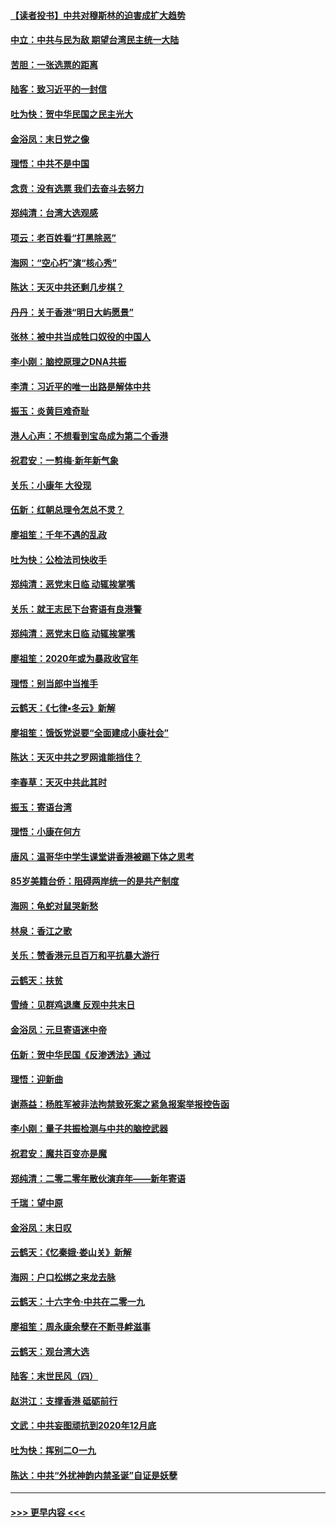 #### [【读者投书】中共对穆斯林的迫害成扩大趋势](../pages/nsc993/n11791371.md?t=01150631) 
#### [中立：中共与民为敌 期望台湾民主统一大陆](../pages/nsc993/n11790392.md?t=01150631) 
#### [苦胆：一张选票的距离](../pages/nsc993/n11788914.md?t=01150631) 
#### [陆客：致习近平的一封信](../pages/nsc993/n11788867.md?t=01150631) 
#### [吐为快：贺中华民国之民主光大](../pages/nsc993/n11788618.md?t=01150631) 
#### [金浴凤：末日党之像](../pages/nsc993/n11787475.md?t=01150631) 
#### [理悟：中共不是中国](../pages/nsc993/n11787463.md?t=01150631) 
#### [念贲：没有选票  我们去奋斗去努力](../pages/nsc993/n11787398.md?t=01150631) 
#### [郑纯清：台湾大选观感](../pages/nsc993/n11786210.md?t=01150631) 
#### [项云：老百姓看“打黑除恶”](../pages/nsc993/n11785398.md?t=01150631) 
#### [海网：“空心朽”演“核心秀”](../pages/nsc993/n11783874.md?t=01150631) 
#### [陈达：天灭中共还剩几步棋？](../pages/nsc993/n11783719.md?t=01150631) 
#### [丹丹：关于香港“明日大屿愿景”](../pages/nsc993/n11783273.md?t=01150631) 
#### [张林：被中共当成牲口奴役的中国人](../pages/nsc993/n11782397.md?t=01150631) 
#### [李小刚：脑控原理之DNA共振](../pages/nsc993/n11780962.md?t=01150631) 
#### [李清：习近平的唯一出路是解体中共](../pages/nsc993/n11780866.md?t=01150631) 
#### [振玉：炎黄巨难奇耻](../pages/nsc993/n11779632.md?t=01150631) 
#### [港人心声：不想看到宝岛成为第二个香港](../pages/nsc993/n11778817.md?t=01150631) 
#### [祝君安：一剪梅‧新年新气象](../pages/nsc993/n11776340.md?t=01150631) 
#### [关乐：小康年 大役现](../pages/nsc993/n11774213.md?t=01150631) 
#### [伍新：红朝总理令怎总不灵？](../pages/nsc993/n11770813.md?t=01150631) 
#### [廖祖笙：千年不遇的乱政](../pages/nsc993/n11770373.md?t=01150631) 
#### [吐为快：公检法司快收手](../pages/nsc993/n11770359.md?t=01150631) 
#### [郑纯清：恶党末日临 动辄挨掌嘴](../pages/nsc993/n11769912.md?t=01150631) 
#### [关乐：就王志民下台寄语有良港警](../pages/nsc993/n11769903.md?t=01150631) 
#### [郑纯清：恶党末日临 动辄挨掌嘴](../pages/nsc993/n11769356.md?t=01150631) 
#### [廖祖笙：2020年或为暴政收官年](../pages/nsc993/n11768216.md?t=01150631) 
#### [理悟：别当郎中当推手](../pages/nsc993/n11768243.md?t=01150631) 
#### [云鹤天：《七律▪冬云》新解](../pages/nsc993/n11768204.md?t=01150631) 
#### [廖祖笙：饿饭党说要“全面建成小康社会”](../pages/nsc993/n11767482.md?t=01150631) 
#### [陈达：天灭中共之罗网谁能挡住？](../pages/nsc993/n11767465.md?t=01150631) 
#### [李春草：天灭中共此其时](../pages/nsc993/n11767452.md?t=01150631) 
#### [振玉：寄语台湾](../pages/nsc993/n11767432.md?t=01150631) 
#### [理悟：小康在何方](../pages/nsc993/n11767394.md?t=01150631) 
#### [唐风：温哥华中学生课堂讲香港被踢下体之思考](../pages/nsc993/n11766848.md?t=01150631) 
#### [85岁美籍台侨：阻碍两岸统一的是共产制度](../pages/nsc993/n11765043.md?t=01150631) 
#### [海网：龟蛇对鼠哭新愁](../pages/nsc993/n11764895.md?t=01150631) 
#### [林泉：香江之歌](../pages/nsc993/n11764415.md?t=01150631) 
#### [关乐：赞香港元旦百万和平抗暴大游行](../pages/nsc993/n11764382.md?t=01150631) 
#### [云鹤天：扶贫](../pages/nsc993/n11764245.md?t=01150631) 
#### [雪绮：见群鸡退鹰  反观中共末日](../pages/nsc993/n11762112.md?t=01150631) 
#### [金浴凤：元旦寄语迷中帝](../pages/nsc993/n11761788.md?t=01150631) 
#### [伍新：贺中华民国《反渗透法》通过](../pages/nsc993/n11761994.md?t=01150631) 
#### [理悟：迎新曲](../pages/nsc993/n11761152.md?t=01150631) 
#### [谢燕益：杨胜军被非法拘禁致死案之紧急报案举报控告函](../pages/nsc993/n11756134.md?t=01150631) 
#### [李小刚：量子共振检测与中共的脑控武器](../pages/nsc993/n11754518.md?t=01150631) 
#### [祝君安：魔共百变亦是魔](../pages/nsc993/n11754469.md?t=01150631) 
#### [郑纯清：二零二零年散伙演弃年——新年寄语](../pages/nsc993/n11754195.md?t=01150631) 
#### [千瑞：望中原](../pages/nsc993/n11754159.md?t=01150631) 
#### [金浴凤：末日叹](../pages/nsc993/n11752359.md?t=01150631) 
#### [云鹤天：《忆秦娥‧娄山关》新解](../pages/nsc993/n11752348.md?t=01150631) 
#### [海网：户口松绑之来龙去脉](../pages/nsc993/n11752328.md?t=01150631) 
#### [云鹤天：十六字令‧中共在二零一九](../pages/nsc993/n11752305.md?t=01150631) 
#### [廖祖笙：周永康余孽在不断寻衅滋事](../pages/nsc993/n11751013.md?t=01150631) 
#### [云鹤天：观台湾大选](../pages/nsc993/n11751007.md?t=01150631) 
#### [陆客：末世民风（四）](../pages/nsc993/n11749203.md?t=01150631) 
#### [赵洪江：支撑香港 砥砺前行](../pages/nsc993/n11748482.md?t=01150631) 
#### [文武：中共妄图顽抗到2020年12月底](../pages/nsc993/n11748446.md?t=01150631) 
#### [吐为快：挥别二O一九](../pages/nsc993/n11748411.md?t=01150631) 
#### [陈达：中共“外扰神韵内禁圣诞”自证是妖孽](../pages/nsc993/n11748226.md?t=01150631) 

----
#### [ >>> 更早内容 <<< ](../indexes/nsc993-earlier.md)
